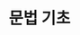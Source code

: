 ---
title: "문법 기초"
permalink: /categories/pcl_useful/
layout: category
author_profile: true
taxonomy: pcl_useful
sidebar_main : true
---